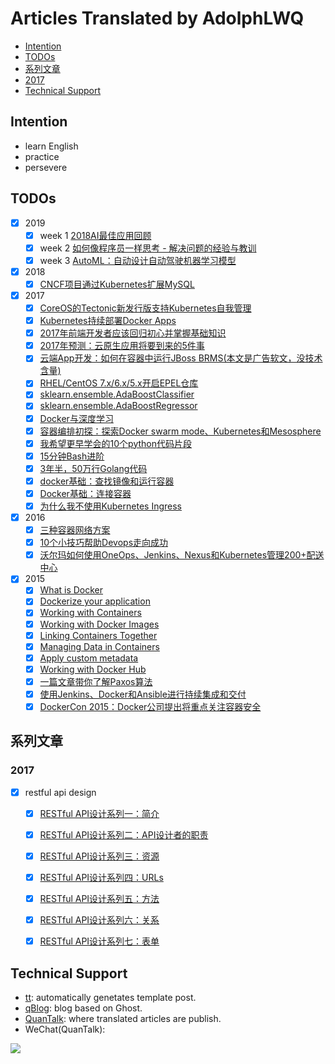 # Articles Translated by AdolphLWQ

<!-- TOC -->

- [Intention](#intention)
- [TODOs](#todos)
- [系列文章](#系列文章)
- [2017](#2017)
- [Technical Support](#technical-support)

<!-- /TOC -->

## Intention
- learn English
- practice
- persevere

## TODOs
- [X] 2019
  - [X] week 1 [2018AI最佳应用回顾](/2019/01-a-look-back-at-the-year's-best-ai-stories.md)
  - [X] week 2 [如何像程序员一样思考 - 解决问题的经验与教训](/2019/02-how-to-think-like-a-programmer.md)
  - [X] week 3 [AutoML：自动设计自动驾驶机器学习模型](/2019/03-automating-the-design-of-machine-learning-models-for-autonomous-driving.md)
- [X] 2018
  - [X] [CNCF项目通过Kubernetes扩展MySQL](/2018/01-cncf-host-vitess.md)
- [X] 2017
  - [X] [CoreOS的Tectonic新发行版支持Kubernetes自我管理](/2017/01-coreos-offers-self-hosting-kubernetes-new-tectonic-release.md)
  - [X] [Kubernetes持续部署Docker Apps](/2017/02-continuous-deployment-of-docker-apps-to-kubernetes.md)
  - [X] [2017年前端开发者应该回归初心并掌握基础知识](/2017/03-what-to-learn-in-2017-if-youre-a-frontend-developer.md)
  - [X] [2017年预测：云原生应用将要到来的5件事](/2017/04-predictions-five-things-to-come-for-cloud-native-applications.md)
  - [X] [云端App开发：如何在容器中运行JBoss BRMS(本文是广告软文，没技术含量)](/2017/05-app-dev-in-the-cloud-how-to-run-jboss-brms-in-a-container.md)
  - [X] [RHEL/CentOS 7.x/6.x/5.x开启EPEL仓库](/2017/06-how-to-enable-epel-repository-for-rhel-centos-6-5.md)
  - [X] [sklearn.ensemble.AdaBoostClassifier](/2017/07-sklearn.ensemble.AdaBoostClassifier.md)
  - [X] [sklearn.ensemble.AdaBoostRegressor](/2017/08-sklearn.ensemble.AdaBoostRegressor.md)
  - [X] [Docker与深度学习](/2017/09-deep-learning-with-docker.md)
  - [X] [容器编排初探：探索Docker swarm mode、Kubernetes和Mesosphere](/2017/17-container-orchestration-primer-swarm-k8s-mesosphere.md)
  - [X] [我希望更早学会的10个python代码片段](/2017/18-top-10-python-idioms-i-wish-learn-earlier.md)
  - [X] [15分钟Bash进阶](/2017/19-better-bash-scripting-in-15-minutes.md)
  - [X] [3年半，50万行Golang代码](/2017/20-3.5yrs-500k-lines-of-go.md)
  - [X] [docker基础：查找镜像和运行容器](/2017/22-find-image-run-container.md)
  - [X] [Docker基础：连接容器](/2017/23-connect-containers.md)
  - [X] [为什么我不使用Kubernetes Ingress](/2017/24-kubernetes-ingress-why-i-do-not-use-it.md)

- [X] 2016
  * [X] [三种容器网络方案](http://dockone.io/article/1754)
  * [X] [10个小技巧帮助Devops走向成功](http://dockone.io/article/1781)
  * [X] [沃尔玛如何使用OneOps、Jenkins、Nexus和Kubernetes管理200+配送中心](http://dockone.io/article/1824)

- [X] 2015
  * [X] [What is Docker](http://segmentfault.com/a/1190000002756858)
  * [X] [Dockerize your application](http://segmentfault.com/a/1190000002760996)
  * [X] [Working with Containers](http://segmentfault.com/a/1190000002761949)
  * [X] [Working with Docker Images](http://segmentfault.com/a/1190000002763168)
  * [X] [Linking Containers Together](http://segmentfault.com/a/1190000002767022)
  * [X] [Managing Data in Containers](http://segmentfault.com/a/1190000002774628)
  * [X] [Apply custom metadata](http://segmentfault.com/a/1190000002779151)
  * [X] [Working with Docker Hub](http://segmentfault.com/a/1190000003710249)
  * [X] [一篇文章带你了解Paxos算法](http://dockone.io/article/640)
  * [X] [使用Jenkins、Docker和Ansible进行持续集成和交付](http://dockone.io/article/668)
  * [X] [DockerCon 2015：Docker公司提出将重点关注容器安全](http://dockone.io/article/833)

## 系列文章
### 2017
- [X] restful api design
  - [X] [RESTful API设计系列一：简介](/2017/10-restful-api-design_introduction.md)
  - [X] [RESTful API设计系列二：API设计者的职责](/2017/11-restful-api-design_the-job-of-api-designer.md)
  - [X] [RESTful API设计系列三：资源](/2017/12-restful-api-design_resources.md)
  - [X] [RESTful API设计系列四：URLs](/2017/13-restful-api-design_urls.md)
  - [X] [RESTful API设计系列五：方法](/2017/14-restful-api-design_methods.md)
  - [X] [RESTful API设计系列六：关系](/2017/15-restful-api-design_relationships.md)
  - [X] [RESTful API设计系列七：表单](/2017/16-restful-api-design_forms.md)


## Technical Support
- [tt](https://github.com/adolphlwq/tt): automatically genetates template post.
- [qBlog](https://github.com/adolphlwq/qBlog): blog based on Ghost.
- [QuanTalk](https://blog.adolphlwq.xyz/tag/translate): where translated articles are publish.
- WeChat(QuanTalk):

![](http://og2hmb2p7.bkt.clouddn.com/qrcode_for_gh_abe5e5036d49_258.jpg)
